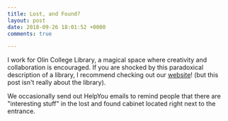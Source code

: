 ```yaml
---
title: Lost, and Found?
layout: post
date: 2018-09-26 18:01:52 +0000
comments: true

---
```

I work for Olin College Library, a magical space where creativity and collaboration is encouraged. If you are shocked by this paradoxical description of a library, I recommend checking out our [website](http://library.olin.edu/)! (but this post isn't really about the library).

We occasionally send out HelpYou emails to remind people that there are "interesting stuff" in the lost and found cabinet located right next to the entrance. 